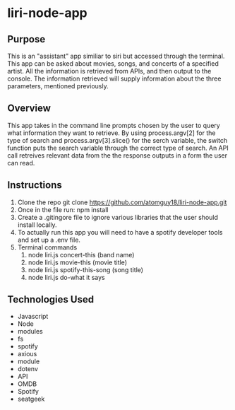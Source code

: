 # liri-node-app

## Purpose

This is an "assistant" app similiar to siri but accessed through the terminal. This app can be asked about movies, songs, and concerts of a specified artist. All the information is retrieved from APIs, and then output to the console.  The information retrieved will supply information about the three parameters, mentioned previously.


## Overview

This app takes in the command line prompts chosen by the user to query what information they want to retrieve.  By using process.argv[2] for the type of search and process.argv[3].slice() for the serch variable, the switch function puts the search variable through the correct type of search.  An API call retreives relevant data from the the response outputs in a form the user can read.

## Instructions

1. Clone the repo git clone https://github.com/atomguy18/liri-node-app.git
2. Once in the file run: npm install
3. Create a .gitingore file to ignore various libraries that the user should install locally.
4. To actually run this app you will need to have a spotify developer tools and set up a .env file.
5. Terminal commands
    1. node liri.js concert-this (band name) 
    2. node liri.js movie-this (movie title)
    3. node liri.js spotify-this-song (song title)
    4. node liri.js do-what it says

## Technologies Used

* Javascript
* Node
* modules
* fs
* spotify
* axious
* module
* dotenv
* API
* OMDB
* Spotify
* seatgeek

